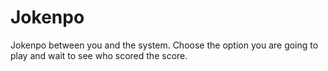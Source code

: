 # Jokenpo
Jokenpo between you and the system. Choose the option you are going to play and wait to see who scored the score.
